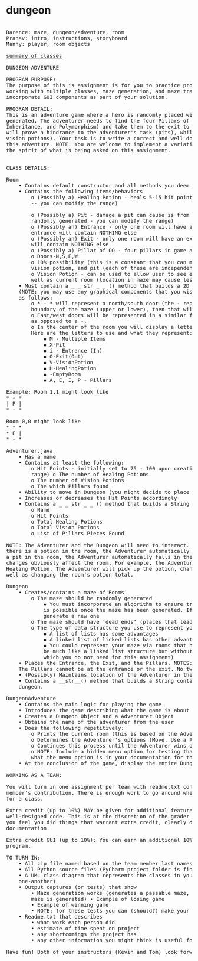# dungeon

<pre>

Darence: maze, dungeon/adventure, room
Pranav: intro, instructions, storyboard
Manny: player, room objects

<a href=https://docs.google.com/document/d/1_fHq2u9l7wrHIi3lbca_GFkGuPdS3TVKLNKEBCa02TU/edit>summary of classes</a>

DUNGEON ADVENTURE

PROGRAM PURPOSE:
The purpose of this is assignment is for you to practice problem solving, working more on teams, 
working with multiple classes, maze generation, and maze traversal. You will optionally be able to 
incorporate GUI components as part of your solution.

PROGRAM DETAIL:
This is an adventure game where a hero is randomly placed within a dungeon, which is randomly 
generated. The adventurer needs to find the four Pillars of OO (Abstraction, Encapsulation, 
Inheritance, and Polymorphism) and take them to the exit to win the game. Some features of the dungeon 
will prove a hindrance to the adventurer's task (pits), while some will prove helpful (healing and 
vision potions). Your task is to write a correct and well documented Python program that will simulate 
this adventure. NOTE: You are welcome to implement a variation on this theme provided you adhere to 
the spirit of what is being asked on this assignment.


CLASS DETAILS:

Room
    • Contains default constructor and all methods you deem necessary -- modular design is CRUCIAL
    • Contains the following items/behaviors
        o (Possibly a) Healing Potion - heals 5-15 hit points (this amount will be randomly generated 
        -- you can modify the range)
               
        o (Possibly a) Pit - damage a pit can cause is from 1-20 hit points (this amount will be 
        randomly generated - you can modify the range)
        o (Possibly an) Entrance - only one room will have an entrance and the room that contains the 
        entrance will contain NOTHING else
        o (Possibly an) Exit - only one room will have an exit and the room that contains the exit 
        will contain NOTHING else
        o (Possibly a) Pillar of OO - four pillars in game and they will never be in the same room
        o Doors-N,S,E,W
        o 10% possibility (this is a constant that you can modify) room will contain a healing potion, 
        vision potion, and pit (each of these are independent of one another)
        o Vision Potion - can be used to allow user to see eight rooms surrounding current room as 
        well as current room (location in maze may cause less than 8 to be displayed)
    • Must contain a _ _ str _ _ () method that builds a 2D Graphical representation of the room 
    (NOTE: you may use any graphical components that you wish). The (command line) representation is 
    as follows:
        o * - * will represent a north/south door (the - represents the door). If the room is on a 
        boundary of the maze (upper or lower), then that will be represented with ***
        o East/west doors will be represented in a similar fashion with the door being the | character 
        as opposed to a -.
        o In the center of the room you will display a letter that represents what the room contains. 
        Here are the letters to use and what they represent:
            ▪ M - Multiple Items
            ▪ X-Pit
            ▪ i - Entrance (In)
            ▪ O-Exit(Out)
            ▪ V-VisionPotion
            ▪ H-HealingPotion
            ▪ <space>-EmptyRoom
            ▪ A, E, I, P - Pillars

Example: Room 1,1 might look like 
* - *
| P |
* - *

Room 0,0 might look like 
* * *
* E |
* - *

Adventurer.java
    • Has a name
    • Contains at least the following:
        o Hit Points - initially set to 75 - 100 upon creation (randomly generate - you can change the 
        range) o The number of Healing Potions
        o The number of Vision Potions
        o The which Pillars found
    • Ability to move in Dungeon (you might decide to place this behavior elsewhere)
    • Increases or decreases the Hit Points accordingly
    • Contains a _ _ str _ _ () method that builds a String containing:
        o Name
        o Hit Points
        o Total Healing Potions
        o Total Vision Potions
        o List of Pillars Pieces Found

NOTE: The Adventurer and the Dungeon will need to interact. When the Adventurer walks into a room if 
there is a potion in the room, the Adventurer automatically picks up the potion. Likewise if there is 
a pit in the room, the Adventurer automatically falls in the pit and takes a Hit Point loss. These 
changes obviously affect the room. For example, the Adventurer walks into a room that contains a 
Healing Potion. The Adventurer will pick up the potion, changing the Adventurer's potion total, as 
well as changing the room's potion total.

Dungeon
    • Creates/contains a maze of Rooms
        o The maze should be randomly generated
            ▪ You must incorporate an algorithm to ensure traversal of the maze from entrance to exit 
            is possible once the maze has been generated. If the maze is not traversable, then 
            generate a new one
        o The maze should have ‘dead ends’ (places that lead no further)
        o The type of data structure you use to represent your maze is up to you
            ▪ A list of lists has some advantages
            ▪ A linked list of linked lists has other advantages
            ▪ You could represent your maze via rooms that have references to other rooms (this would 
            be much like a linked list structure but without all the basic linked list functionality 
            which you do not need for this assignment)
    • Places the Entrance, the Exit, and the Pillars. NOTES: the entrance and exit are empty rooms. 
    The Pillars cannot be at the entrance or the exit. No two Pillars may be in the same room.
    • (Possibly) Maintains location of the Adventurer in the Dungeon
    • Contains a __str__() method that builds a String containing information about the entire 
    dungeon.

DungeonAdventure
    • Contains the main logic for playing the game
    • Introduces the game describing what the game is about and how to play
    • Creates a Dungeon Object and a Adventurer Object
    • Obtains the name of the adventurer from the user
    • Does the following repetitively:
        o Prints the current room (this is based on the Adventurer's current location)
        o Determines the Adventurer's options (Move, Use a Potion)
        o Continues this process until the Adventurer wins or dies
        o NOTE: Include a hidden menu option for testing that prints out the entire Dungeon -- specify 
        what the menu option is in your documentation for the DungeonAdventure class 
    • At the conclusion of the game, display the entire Dungeon

WORKING AS A TEAM:

You will turn in one assignment per team with readme.txt containing a DETAILED account of each team 
member's contribution. There is enough work to go around where each team member should be responsible 
for a class.

Extra credit (up to 10%) MAY be given for additional features, originality, creativity, and 
well-designed code. This is at the discretion of the grader (your instructor) so is not guaranteed. If 
you feel you did things that warrant extra credit, clearly describe these things as part of your 
documentation.
  
Extra credit GUI (up to 10%): You can earn an additional 10% for utilizing a GUI interface for your 
program.

TO TURN IN:
    • All zip file named based on the team member last names
    • All Python source files (PyCharm project folder is fine, too)
    • A UML class diagram that represents the classes in your solution (and their relations to 
    one-another)
    • Output captures (or tests) that show
        • Maze generation works (generates a passable maze, if impassable maze is generated then a new 
        maze is generated) • Example of losing game
        • Example of winning game
        • NOTE: for these tests you can (should?) make your maze smaller to test things more easily.
    • Readme.txt that describes
        • what work each person did
        • estimate of time spent on project
        • any shortcomings the project has
        • any other information you might think is useful for grading

Have fun! Both of your instructors (Kevin and Tom) look forward to playing your game!



</pre>
